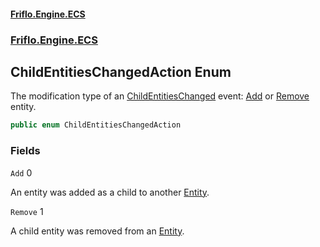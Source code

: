#### [Friflo.Engine.ECS](index.md 'index')
### [Friflo.Engine.ECS](Friflo.Engine.ECS.md 'Friflo.Engine.ECS')

## ChildEntitiesChangedAction Enum

The modification type of an [ChildEntitiesChanged](ChildEntitiesChanged.md 'Friflo.Engine.ECS.ChildEntitiesChanged') event: [Add](ChildEntitiesChangedAction.md#Friflo.Engine.ECS.ChildEntitiesChangedAction.Add 'Friflo.Engine.ECS.ChildEntitiesChangedAction.Add') or [Remove](ChildEntitiesChangedAction.md#Friflo.Engine.ECS.ChildEntitiesChangedAction.Remove 'Friflo.Engine.ECS.ChildEntitiesChangedAction.Remove') entity.

```csharp
public enum ChildEntitiesChangedAction
```
### Fields

<a name='Friflo.Engine.ECS.ChildEntitiesChangedAction.Add'></a>

`Add` 0

An entity was added as a child to another [Entity](Entity.md 'Friflo.Engine.ECS.Entity').

<a name='Friflo.Engine.ECS.ChildEntitiesChangedAction.Remove'></a>

`Remove` 1

A child entity was removed from an [Entity](Entity.md 'Friflo.Engine.ECS.Entity').
